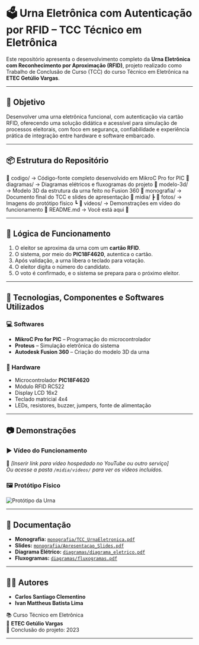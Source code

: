 # 🗳️ Urna Eletrônica com Autenticação por RFID – TCC Técnico em Eletrônica

Este repositório apresenta o desenvolvimento completo da **Urna Eletrônica com Reconhecimento por Aproximação (RFID)**, projeto realizado como Trabalho de Conclusão de Curso (TCC) do curso Técnico em Eletrônica na **ETEC Getúlio Vargas**.

---

## 🎯 Objetivo

Desenvolver uma urna eletrônica funcional, com autenticação via cartão RFID, oferecendo uma solução didática e acessível para simulação de processos eleitorais, com foco em segurança, confiabilidade e experiência prática de integração entre hardware e software embarcado.

---

## 📦 Estrutura do Repositório

📁 codigo/ → Código-fonte completo desenvolvido em MikroC Pro for PIC 📁 diagramas/ → Diagramas elétricos e fluxogramas do projeto 📁 modelo-3d/ → Modelo 3D da estrutura da urna feito no Fusion 360 📁 monografia/ → Documento final do TCC e slides de apresentação 📁 midia/ ┣ 📁 fotos/ → Imagens do protótipo físico ┗ 📁 videos/ → Demonstrações em vídeo do funcionamento 📄 README.md → Você está aqui 🙂


---

## 🧠 Lógica de Funcionamento

1. O eleitor se aproxima da urna com um **cartão RFID**.
2. O sistema, por meio do **PIC18F4620**, autentica o cartão.
3. Após validação, a urna libera o teclado para votação.
4. O eleitor digita o número do candidato.
5. O voto é confirmado, e o sistema se prepara para o próximo eleitor.

---

## 🔧 Tecnologias, Componentes e Softwares Utilizados

### 💻 Softwares
- **MikroC Pro for PIC** – Programação do microcontrolador
- **Proteus** – Simulação eletrônica do sistema
- **Autodesk Fusion 360** – Criação do modelo 3D da urna

### 🔩 Hardware
- Microcontrolador **PIC18F4620**
- Módulo RFID RC522
- Display LCD 16x2
- Teclado matricial 4x4
- LEDs, resistores, buzzer, jumpers, fonte de alimentação

---

## 📷 Demonstrações

### ▶️ Vídeo do Funcionamento
🔗 *[Inserir link para vídeo hospedado no YouTube ou outro serviço]*  
*Ou acesse a pasta `/midia/videos/` para ver os vídeos incluídos.*

### 🖼️ Protótipo Físico

![Protótipo da Urna](midia/fotos/prototipo.jpg)

---

## 📄 Documentação

- **Monografia:** [`monografia/TCC_UrnaEletronica.pdf`](monografia/TCC_UrnaEletronica.pdf)
- **Slides:** [`monografia/Apresentacao_Slides.pdf`](monografia/Apresentacao_Slides.pdf)
- **Diagrama Elétrico:** [`diagramas/diagrama_eletrico.pdf`](diagramas/diagrama_eletrico.pdf)
- **Fluxogramas:** [`diagramas/fluxogramas.pdf`](diagramas/fluxogramas.pdf)

---

## 👨‍💻 Autores

- **Carlos Santiago Clementino**
- **Ivan Mattheus Batista Lima**

📚 Curso Técnico em Eletrônica  
🏫 **ETEC Getúlio Vargas**  
📆 Conclusão do projeto: 2023

---
